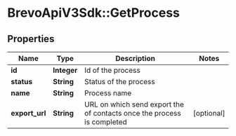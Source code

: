 # BrevoApiV3Sdk::GetProcess

## Properties
Name | Type | Description | Notes
------------ | ------------- | ------------- | -------------
**id** | **Integer** | Id of the process | 
**status** | **String** | Status of the process | 
**name** | **String** | Process name | 
**export_url** | **String** | URL on which send export the of contacts once the process is completed | [optional] 


